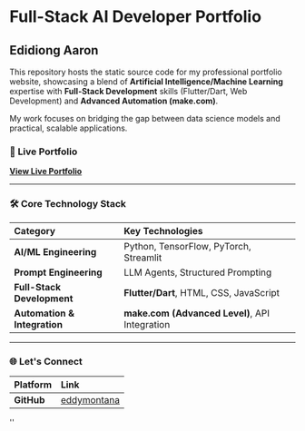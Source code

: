 # Full-Stack AI Developer Portfolio

## Edidiong Aaron

This repository hosts the static source code for my professional portfolio website, showcasing a blend of **Artificial Intelligence/Machine Learning** expertise with **Full-Stack Development** skills (Flutter/Dart, Web Development) and **Advanced Automation (make.com)**.

My work focuses on bridging the gap between data science models and practical, scalable applications.

### 🚀 Live Portfolio

**[View Live Portfolio](https://edidiong-aaron-my-ai-portfolio.onrender.com)**

---

### 🛠️ Core Technology Stack

| Category | Key Technologies |
| :--- | :--- |
| **AI/ML Engineering** | Python, TensorFlow, PyTorch, Streamlit |
| **Prompt Engineering** | LLM Agents, Structured Prompting |
| **Full-Stack Development** | **Flutter/Dart**, HTML, CSS, JavaScript |
| **Automation & Integration** | **make.com (Advanced Level)**, API Integration |

---

### 🌐 Let's Connect

| Platform | Link |
| :--- | :--- |
| **GitHub** | [eddymontana](https://github.com/eddymontana) |
'' 
